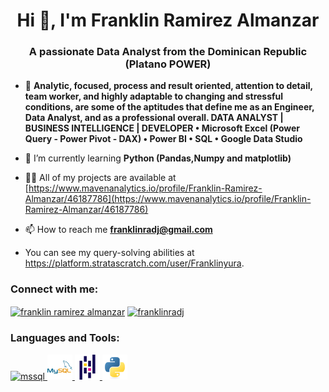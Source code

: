 <h1 align="center">Hi 👋, I'm Franklin Ramirez Almanzar</h1>
<h3 align="center">A passionate Data Analyst from the Dominican Republic (Platano POWER)</h3>

- 🔭 **Analytic, focused, process and result oriented, attention to detail, team worker, and highly adaptable to changing and stressful conditions, are some of the aptitudes that define me as an Engineer, Data Analyst, and as a professional overall. DATA ANALYST | BUSINESS INTELLIGENCE | DEVELOPER • Microsoft Excel (Power Query - Power Pivot - DAX) • Power BI • SQL • Google Data Studio**

- 🌱 I’m currently learning **Python (Pandas,Numpy and matplotlib)**

- 👨‍💻 All of my projects are available at [https://www.mavenanalytics.io/profile/Franklin-Ramirez-Almanzar/46187786](https://www.mavenanalytics.io/profile/Franklin-Ramirez-Almanzar/46187786)

- 📫 How to reach me **franklinradj@gmail.com**

- You can see my query-solving abilities at https://platform.stratascratch.com/user/Franklinyura.

<h3 align="left">Connect with me:</h3>
<p align="left">
<a href="https://www.linkedin.com/in/franklin-ramirez-almanzar-725423127/" target="blank"><img align="center" src="https://raw.githubusercontent.com/rahuldkjain/github-profile-readme-generator/master/src/images/icons/Social/linked-in-alt.svg" alt="franklin ramirez almanzar" height="30" width="40" /></a>
<a href="https://www.leetcode.com/franklinradj" target="blank"><img align="center" src="https://raw.githubusercontent.com/rahuldkjain/github-profile-readme-generator/master/src/images/icons/Social/leet-code.svg" alt="franklinradj" height="30" width="40" /></a>
</p>

<h3 align="left">Languages and Tools:</h3>
<p align="left"> <a href="https://www.microsoft.com/en-us/sql-server" target="_blank" rel="noreferrer"> <img src="https://www.svgrepo.com/show/303229/microsoft-sql-server-logo.svg" alt="mssql" width="40" height="40"/> </a> <a href="https://www.mysql.com/" target="_blank" rel="noreferrer"> <img src="https://raw.githubusercontent.com/devicons/devicon/master/icons/mysql/mysql-original-wordmark.svg" alt="mysql" width="40" height="40"/> </a> <a href="https://pandas.pydata.org/" target="_blank" rel="noreferrer"> <img src="https://raw.githubusercontent.com/devicons/devicon/2ae2a900d2f041da66e950e4d48052658d850630/icons/pandas/pandas-original.svg" alt="pandas" width="40" height="40"/> </a> <a href="https://www.python.org" target="_blank" rel="noreferrer"> <img src="https://raw.githubusercontent.com/devicons/devicon/master/icons/python/python-original.svg" alt="python" width="40" height="40"/> </a> </p>
